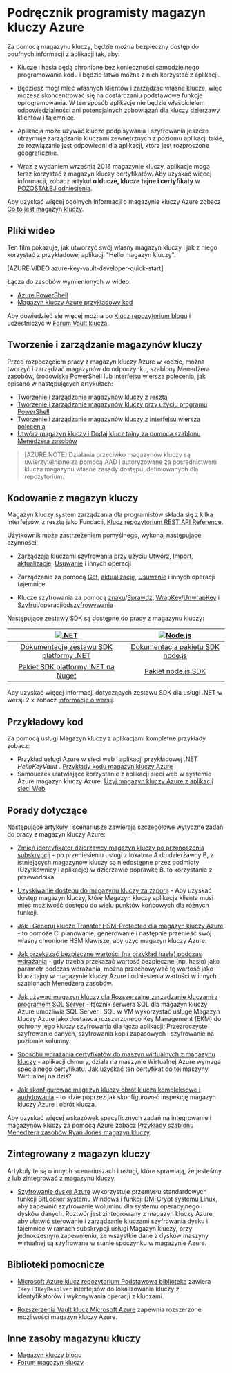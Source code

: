 <properties
   pageTitle="Klucz — Przewodnik programisty repozytorium | Microsoft Azure"
   description="Deweloperzy mogą używać magazyn kluczy Azure, aby zarządzać klucze kryptograficzne w środowisku Microsoft Azure. "
   services="key-vault"
   documentationCenter=""
   authors="BrucePerlerMS"
   manager="mbaldwin"
   editor="bruceper" />
<tags
   ms.service="key-vault"
   ms.devlang="na"
   ms.topic="article"
   ms.tgt_pltfrm="na"
   ms.workload="identity"
   ms.date="10/03/2016"
   ms.author="bruceper" />

# <a name="azure-key-vault-developers-guide"></a>Podręcznik programisty magazyn kluczy Azure
Za pomocą magazynu kluczy, będzie można bezpieczny dostęp do poufnych informacji z aplikacji tak, aby:

- Klucze i hasła będą chronione bez konieczności samodzielnego programowania kodu i będzie łatwo można z nich korzystać z aplikacji.
- Będziesz mógł mieć własnych klientów i zarządzać własne klucze, więc możesz skoncentrować się na dostarczaniu podstawowe funkcje oprogramowania. W ten sposób aplikacje nie będzie właścicielem odpowiedzialności ani potencjalnych zobowiązań dla kluczy dzierżawy klientów i tajemnice.
- Aplikacja może używać klucze podpisywania i szyfrowania jeszcze utrzymuje zarządzania kluczami zewnętrznych z poziomu aplikacji takie, że rozwiązanie jest odpowiedni dla aplikacji, która jest rozproszone geograficznie.

- Wraz z wydaniem września 2016 magazynie kluczy, aplikacje mogą teraz korzystać z magazyn kluczy certyfikatów. Aby uzyskać więcej informacji, zobacz artykuł **o klucze, klucze tajne i certyfikaty** w [POZOSTAŁEJ odniesienia](https://msdn.microsoft.com/library/azure/dn903623.aspx).

Aby uzyskać więcej ogólnych informacji o magazynie kluczy Azure zobacz [Co to jest magazyn kluczy](key-vault-whatis.md).

## <a name="videos"></a>Pliki wideo
Ten film pokazuje, jak utworzyć swój własny magazyn kluczy i jak z niego korzystać z przykładowej aplikacji "Hello magazyn kluczy".

[AZURE.VIDEO azure-key-vault-developer-quick-start]

Łącza do zasobów wymienionych w wideo:
- [Azure PowerShell](http://go.microsoft.com/fwlink/p/?linkid=320376&clcid=0x409)
- [Magazyn kluczy Azure przykładowy kod](http://go.microsoft.com/fwlink/?LinkId=521527&clcid=0x409)

Aby dowiedzieć się więcej można po [Klucz repozytorium blogu](http://aka.ms/kvblog) i uczestniczyć w [Forum Vault klucza](http://aka.ms/kvforum).

## <a name="creating-and-managing-key-vaults"></a>Tworzenie i zarządzanie magazynów kluczy

Przed rozpoczęciem pracy z magazyn kluczy Azure w kodzie, można tworzyć i zarządzać magazynów do odpoczynku, szablony Menedżera zasobów, środowiska PowerShell lub interfejsu wiersza polecenia, jak opisano w następujących artykułach:

- [Tworzenie i zarządzanie magazynów kluczy z resztą](https://msdn.microsoft.com/library/azure/mt620024.aspx)
- [Tworzenie i zarządzanie magazynów kluczy przy użyciu programu PowerShell](key-vault-get-started.md)
- [Tworzenie i zarządzanie magazynów kluczy z interfejsu wiersza polecenia](key-vault-manage-with-cli.md)
- [Utwórz magazyn kluczy i Dodaj klucz tajny za pomocą szablonu Menedżera zasobów](../resource-manager-template-keyvault.md)

>[AZURE.NOTE] Działania przeciwko magazynów kluczy są uwierzytelniane za pomocą AAD i autoryzowane za pośrednictwem klucza magazynu własne zasady dostępu, definiowanych dla repozytorium.

## <a name="coding-with-key-vault"></a>Kodowanie z magazyn kluczy

Magazyn kluczy system zarządzania dla programistów składa się z kilka interfejsów, z resztą jako Fundacji, [Klucz repozytorium REST API Reference](https://msdn.microsoft.com/library/azure/dn903609.aspx).

Użytkownik może zastrzeżeniem pomyślnego, wykonaj następujące czynności:

- Zarządzają kluczami szyfrowania przy użyciu [Utwórz](https://msdn.microsoft.com/library/azure/dn903634.aspx), [Import](https://msdn.microsoft.com/library/azure/dn903626.aspx), [aktualizację](https://msdn.microsoft.com/library/azure/dn903616.aspx), [Usuwanie](https://msdn.microsoft.com/library/azure/dn903611.aspx) i innych operacji

- Zarządzanie za pomocą [Get](https://msdn.microsoft.com/library/azure/dn903633.aspx), [aktualizację](https://msdn.microsoft.com/library/azure/dn986818.aspx), [Usuwanie](https://msdn.microsoft.com/library/azure/dn903613.aspx) i innych operacji tajemnice

- Klucze szyfrowania za pomocą [znaku](https://msdn.microsoft.com/library/azure/dn878096.aspx)/[Sprawdź](https://msdn.microsoft.com/library/azure/dn878082.aspx), [WrapKey](https://msdn.microsoft.com/library/azure/dn878066.aspx)/[UnwrapKey](https://msdn.microsoft.com/library/azure/dn878079.aspx) i [Szyfruj](https://msdn.microsoft.com/library/azure/dn878060.aspx)/operacji[odszyfrowywania](https://msdn.microsoft.com/library/azure/dn878097.aspx)

Następujące zestawy SDK są dostępne do pracy z magazynu kluczy:

|[![.NET](./media/key-vault-developers-guide/msft.netlogo_purple.png)](https://msdn.microsoft.com/library/mt765854.aspx)|[![Node.js](./media/key-vault-developers-guide/nodejs.png)](http://azure.github.io/azure-sdk-for-node/azure-arm-keyvault/latest)
|:--:|:--:|
|[Dokumentację zestawu SDK platformy .NET](https://msdn.microsoft.com/library/mt765854.aspx)|[Dokumentacja pakietu SDK node.js](http://azure.github.io/azure-sdk-for-node/azure-arm-keyvault/latest)|
|[Pakiet SDK platformy .NET na Nuget](http://www.nuget.org/packages/Microsoft.Azure.KeyVault)|[Pakiet node.js SDK](https://www.npmjs.com/package/azure-keyvault)|

Aby uzyskać więcej informacji dotyczących zestawu SDK dla usługi .NET w wersji 2.x zobacz [informacje o wersji](key-vault-dotnet2api-release-notes.md).

## <a name="example-code"></a>Przykładowy kod
Za pomocą usługi Magazyn kluczy z aplikacjami kompletne przykłady zobacz:

- Przykład usługi Azure w sieci web i aplikacji przykładowej .NET *HelloKeyVault* . [Przykłady kodu magazyn kluczy Azure](http://www.microsoft.com/download/details.aspx?id=45343)
- Samouczek ułatwiające korzystanie z aplikacji sieci web w systemie Azure magazyn kluczy Azure. [Użyj magazyn kluczy Azure z aplikacji sieci Web](key-vault-use-from-web-application.md)

## <a name="how-tos"></a>Porady dotyczące

Następujące artykuły i scenariusze zawierają szczegółowe wytyczne zadań do pracy z magazyn kluczy Azure:

- [Zmień identyfikator dzierżawcy magazyn kluczy po przenoszenia subskrypcji](key-vault-subscription-move-fix.md) - po przeniesieniu usługi z lokatora A do dzierżawcy B, z istniejących magazynów kluczy są niedostępne przez podmioty (Użytkownicy i aplikacje) w dzierżawie poprawkę B. to korzystanie z przewodnika.
- [Uzyskiwanie dostępu do magazynu kluczy za zaporą](key-vault-access-behind-firewall.md) - Aby uzyskać dostęp magazyn kluczy, które Magazyn kluczy aplikacja klienta musi mieć możliwość dostępu do wielu punktów końcowych dla różnych funkcji.

- [Jak i Generuj klucze Transfer HSM-Protected dla magazyn kluczy Azure](key-vault-hsm-protected-keys.md) - to pomoże Ci planowanie, generowanie i następnie przenieść swój własny chronione HSM klawisze, aby użyć magazyn kluczy Azure.
- [Jak przekazać bezpieczne wartości (na przykład hasła) podczas wdrażania](../resource-manager-keyvault-parameter.md) - gdy trzeba przekazać wartość bezpieczne (np. hasło) jako parametr podczas wdrażania, można przechowywać tę wartość jako klucz tajny w magazynie kluczy Azure i odniesienia wartości w innych szablonach Menedżera zasobów.
- [Jak używać magazyn kluczy dla Rozszerzalne zarządzanie kluczami z programem SQL Server](https://msdn.microsoft.com/library/dn198405.aspx) - łącznik serwera SQL dla magazyn kluczy Azure umożliwia SQL Server i SQL w VM wykorzystać usługę Magazyn kluczy Azure jako dostawca rozszerzonego Key Management (EKM) do ochrony jego kluczy szyfrowania dla łącza aplikacji; Przezroczyste szyfrowanie danych, szyfrowania kopii zapasowych i szyfrowanie na poziomie kolumny.
- [Sposobu wdrażania certyfikatów do maszyn wirtualnych z magazynu kluczy](https://blogs.technet.microsoft.com/kv/2015/07/14/deploy-certificates-to-vms-from-customer-managed-key-vault/) - aplikacji chmury, działa na maszynie Wirtualnej Azure wymaga specjalnego certyfikatu. Jak uzyskać ten certyfikat do tej maszyny Wirtualnej na dziś?
- [Jak skonfigurować magazyn kluczy obrót klucza kompleksowe i audytowania](key-vault-key-rotation-log-monitoring.md) - to idzie poprzez jak skonfigurować inspekcję magazyn kluczy Azure i obrót klucza.

Aby uzyskać więcej wskazówek specyficznych zadań na integrowanie i magazynów kluczy za pomocą Azure zobacz [Przykłady szablonu Menedżera zasobów Ryan Jones magazyn kluczy](https://github.com/rjmax/ArmExamples/tree/master/keyvaultexamples).

## <a name="integrated-with-key-vault"></a>Zintegrowany z magazyn kluczy

Artykuły te są o innych scenariuszach i usługi, które sprawiają, że jesteśmy z lub zintegrować z magazynu kluczy.

- [Szyfrowanie dysku Azure](../security/azure-security-disk-encryption.md) wykorzystuje przemysłu standardowych funkcji [BitLocker](https://technet.microsoft.com/library/cc732774.aspx) systemu Windows i funkcji [DM-Crypt](https://en.wikipedia.org/wiki/Dm-crypt) systemu Linux, aby zapewnić szyfrowanie woluminu dla systemu operacyjnego i dysków danych. Roztwór jest zintegrowany z magazyn kluczy Azure, aby ułatwić sterowanie i zarządzanie kluczami szyfrowania dysku i tajemnice w ramach subskrypcji usługi Magazyn kluczy, przy jednoczesnym zapewnieniu, że wszystkie dane z dysków maszyny wirtualnej są szyfrowane w stanie spoczynku w magazynie Azure.


## <a name="supporting-libraries"></a>Biblioteki pomocnicze

- [Microsoft Azure klucz repozytorium Podstawowa biblioteka](http://www.nuget.org/packages/Microsoft.Azure.KeyVault.Core) zawiera `IKey` i `IKeyResolver` interfejsów do lokalizowania kluczy z identyfikatorów i wykonywania operacji z kluczami.

- [Rozszerzenia Vault klucz Microsoft Azure](http://www.nuget.org/packages/Microsoft.Azure.KeyVault.Extensions) zapewnia rozszerzone możliwości magazyn kluczy Azure.

## <a name="other-key-vault-resources"></a>Inne zasoby magazynu kluczy
- [Magazyn kluczy blogu](http://aka.ms/kvblog)
- [Forum magazyn kluczy](http://aka.ms/kvforum)
